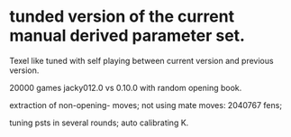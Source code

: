 # tunded version of the current manual derived parameter set.


Texel like tuned with self playing between current version and previous version.

20000 games jacky012.0 vs 0.10.0 with random opening book.

extraction of non-opening- moves; not using mate moves: 2040767 fens;
                                                                    
tuning psts in several rounds; auto calibrating K.




